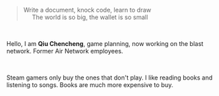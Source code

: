 <blockquote><p>Write a document, knock code, learn to draw<br>
     The world is so big, the wallet is so small</p></blockquote>

     <p>Hello, I am <strong>Qiu Chencheng</strong>, game planning, now working on the blast network. Former Air Network employees. </p>
    
     <p>Steam gamers only buy the ones that don't play. I like reading books and listening to songs. Books are much more expensive to buy. </p>